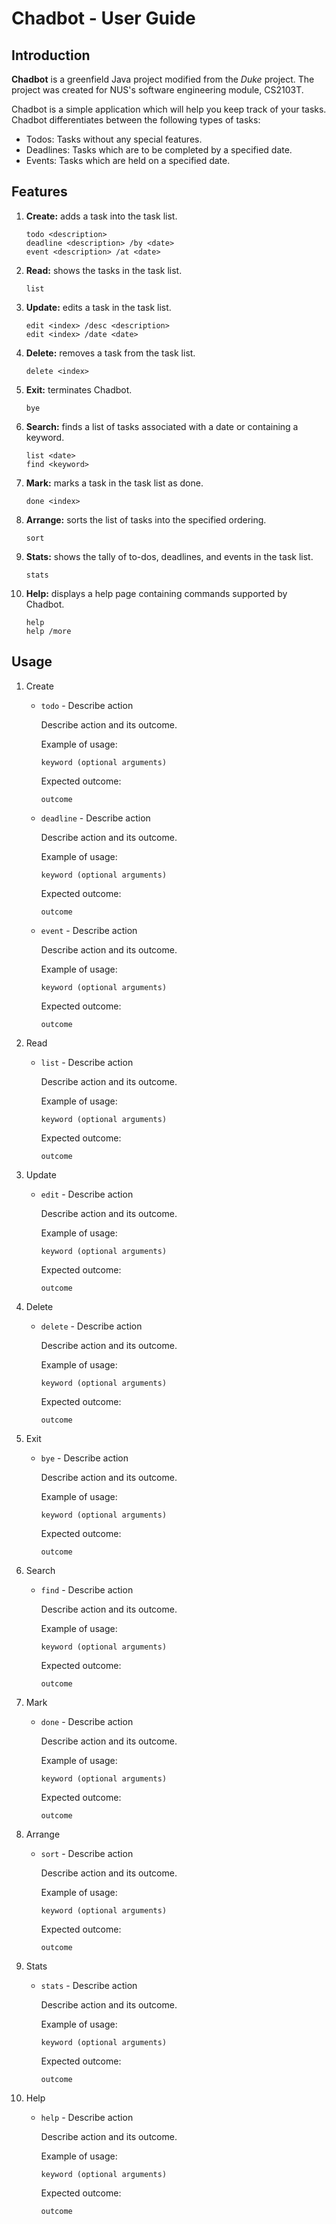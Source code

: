 # Chadbot - User Guide

## Introduction
**Chadbot** is a greenfield Java project modified from the _Duke_ project. The project was created for NUS's software
engineering module, CS2103T.

Chadbot is a simple application which will help you keep track of your tasks. Chadbot differentiates between the
following types of tasks:
* Todos: Tasks without any special features.
* Deadlines: Tasks which are to be completed by a specified date.
* Events: Tasks which are held on a specified date.

## Features
1. **Create:** adds a task into the task list.
    ```
   todo <description>
   deadline <description> /by <date>
   event <description> /at <date>
   ```
1. **Read:** shows the tasks in the task list.
    ```
   list
   ```
1. **Update:** edits a task in the task list.
    ```
   edit <index> /desc <description>
   edit <index> /date <date>
   ```
1. **Delete:** removes a task from the task list.
    ```
   delete <index>
   ```
1. **Exit:** terminates Chadbot.
    ```
   bye
   ```
1. **Search:** finds a list of tasks associated with a date or containing a keyword.
    ```
   list <date>
   find <keyword>
   ```
1. **Mark:** marks a task in the task list as done.
    ```
   done <index>
   ```
1. **Arrange:** sorts the list of tasks into the specified ordering.
    ```
   sort
   ```
1. **Stats:** shows the tally of to-dos, deadlines, and events in the task list.
    ```
   stats
   ```
1. **Help:** displays a help page containing commands supported by Chadbot.
    ```
   help
   help /more
   ```

## Usage

1. Create

    * `todo` - Describe action

        Describe action and its outcome.

        Example of usage: 

        `keyword (optional arguments)`

        Expected outcome:

        `outcome`

    * `deadline` - Describe action

        Describe action and its outcome.

        Example of usage: 

        `keyword (optional arguments)`

        Expected outcome:

        `outcome`

    * `event` - Describe action

        Describe action and its outcome.

        Example of usage: 

        `keyword (optional arguments)`

        Expected outcome:

        `outcome`

1. Read
 
    * `list` - Describe action

        Describe action and its outcome.

        Example of usage: 

        `keyword (optional arguments)`

        Expected outcome:

        `outcome`

1. Update

    * `edit` - Describe action

        Describe action and its outcome.

        Example of usage: 

        `keyword (optional arguments)`

        Expected outcome:

        `outcome`

1. Delete

    * `delete` - Describe action

        Describe action and its outcome.

        Example of usage: 

        `keyword (optional arguments)`

        Expected outcome:

        `outcome`

1. Exit

    * `bye` - Describe action

        Describe action and its outcome.

        Example of usage: 

        `keyword (optional arguments)`

        Expected outcome:

        `outcome`

1. Search

    * `find` - Describe action

        Describe action and its outcome.

        Example of usage: 

        `keyword (optional arguments)`

        Expected outcome:

        `outcome`

1. Mark

    * `done` - Describe action

        Describe action and its outcome.

        Example of usage: 

        `keyword (optional arguments)`

        Expected outcome:

        `outcome`
        
1. Arrange

    * `sort` - Describe action

        Describe action and its outcome.

        Example of usage: 

        `keyword (optional arguments)`

        Expected outcome:

        `outcome`
        
1. Stats

    * `stats` - Describe action

        Describe action and its outcome.

        Example of usage: 

        `keyword (optional arguments)`

        Expected outcome:

        `outcome`
        
1. Help

    * `help` - Describe action

        Describe action and its outcome.

        Example of usage: 

        `keyword (optional arguments)`

        Expected outcome:

        `outcome`

